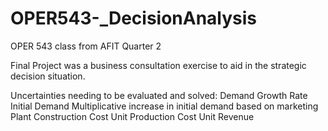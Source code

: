 # OPER543-_DecisionAnalysis
OPER 543 class from AFIT Quarter 2


Final Project was a business consultation exercise  to aid in the strategic decision situation. 

Uncertainties needing to be evaluated and solved:
  Demand Growth Rate
  Initial Demand
  Multiplicative increase in initial demand based on marketing
  Plant Construction Cost
  Unit Production Cost
  Unit Revenue
  
